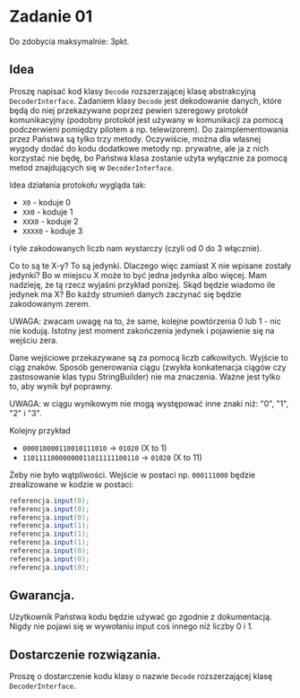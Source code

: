# Zadanie 01
Do zdobycia maksymalnie: 3pkt.

## Idea

Proszę napisać kod klasy `Decode` rozszerzającej klasę abstrakcyjną `DecoderInterface`. Zadaniem klasy `Decode` jest dekodowanie danych, które będą do niej przekazywane poprzez pewien 
szeregowy protokół komunikacyjny (podobny protokół jest używany w komunikacji za pomocą podczerwieni pomiędzy pilotem a np. telewizorem). Do zaimplementowania przez Państwa są 
tylko trzy metody. Oczywiście, można dla własnej wygody dodać do kodu dodatkowe metody np. prywatne, ale ja z nich korzystać nie będę, bo Państwa klasa zostanie użyta wyłącznie 
za pomocą metod znajdujących się w `DecoderInterface`.

Idea działania protokołu wygląda tak:

- `X0` - koduje 0
- `XX0` - koduje 1
- `XXX0` - koduje 2
- `XXXX0` - koduje 3

i tyle zakodowanych liczb nam wystarczy (czyli od 0 do 3 włącznie).

Co to są te X-y? To są jedynki.
Dlaczego więc zamiast X nie wpisane zostały jedynki? Bo w miejscu X może to być jedna jedynka albo więcej. Mam nadzieję, że tą rzecz wyjaśni przykład poniżej.
Skąd będzie wiadomo ile jedynek ma X? Bo każdy strumień danych zaczynać się będzie zakodowanym zerem.

UWAGA: zwacam uwagę na to, że same, kolejne powtórzenia 0 lub 1 - nic nie kodują. Istotny jest moment zakończenia jedynek i pojawienie się na wejściu zera.

Dane wejściowe przekazywane są za pomocą liczb całkowitych. Wyjście to ciąg znaków. Sposób generowania ciągu (zwykła konkatenacja ciągów czy zastosowanie klas typu StringBuilder) 
nie ma znaczenia. Ważne jest tylko to, aby wynik był poprawny.

UWAGA: w ciągu wynikowym nie mogą występować inne znaki niż: "0", "1", "2" i "3".

Kolejny przykład

- `000010000110010111010` -> `01020` (X to 1)
- `11011110000000011011111100110` -> `01020` (X to 11)

Żeby nie było wątpliwości. Wejście w postaci np. `000111000` będzie zrealizowane w kodzie w postaci:

```java
referencja.input(0);
referencja.input(0);
referencja.input(0);
referencja.input(1);
referencja.input(1);
referencja.input(1);
referencja.input(0);
referencja.input(0);
referencja.input(0);
```

## Gwarancja.

Użytkownik Państwa kodu będzie używać go zgodnie z dokumentacją. Nigdy nie pojawi się w wywołaniu input coś innego niż liczby 0 i 1.

## Dostarczenie rozwiązania.

Proszę o dostarczenie kodu klasy o nazwie `Decode` rozszerzającej klasę `DecoderInterface`. 
